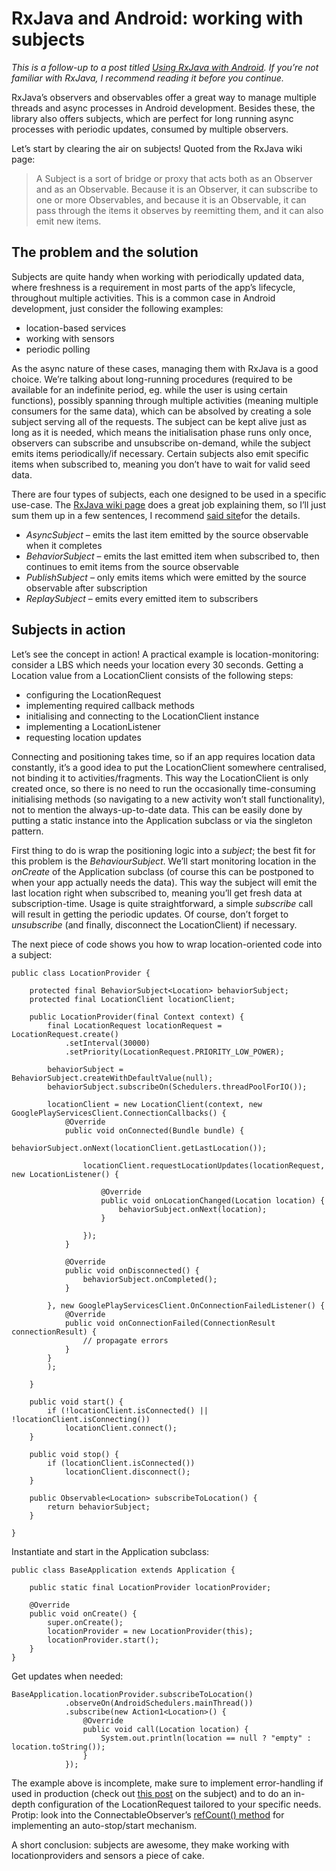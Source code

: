 RxJava and Android: working with subjects
=========================================

*This is a follow-up to a post titled [Using RxJava with
Android](http://howrobotswork.wordpress.com/2013/10/28/using-rxjava-in-android/).
If you’re not familiar with RxJava, I recommend reading it before you
continue.*

RxJava’s observers and observables offer a great way to manage multiple
threads and async processes in Android development. Besides these, the
library also offers subjects, which are perfect for long running async
processes with periodic updates, consumed by multiple observers.

Let’s start by clearing the air on subjects! Quoted from the RxJava wiki
page:

> A Subject is a sort of bridge or proxy that acts both as an Observer
> and as an Observable. Because it is an Observer, it can subscribe to
> one or more Observables, and because it is an Observable, it can pass
> through the items it observes by reemitting them, and it can also emit
> new items.

The problem and the solution
----------------------------

Subjects are quite handy when working with periodically updated data,
where freshness is a requirement in most parts of the app’s lifecycle,
throughout multiple activities. This is a common case in Android
development, just consider the following examples:

-   location-based services
-   working with sensors
-   periodic polling

As the async nature of these cases, managing them with RxJava is a good
choice. We’re talking about long-running procedures (required to be
available for an indefinite period, eg. while the user is using certain
functions), possibly spanning through multiple activities (meaning
multiple consumers for the same data), which can be absolved by creating
a sole subject serving all of the requests. The subject can be kept
alive just as long as it is needed, which means the initialisation phase
runs only once, observers can subscribe and unsubscribe on-demand, while
the subject emits items periodically/if necessary. Certain subjects also
emit specific items when subscribed to, meaning you don’t have to wait
for valid seed data.

There are four types of subjects, each one designed to be used in a
specific use-case. The [RxJava wiki
page](https://github.com/Netflix/RxJava/wiki/Subject) does a great job
explaining them, so I’ll just sum them up in a few sentences, I
recommend [said site](https://github.com/Netflix/RxJava/wiki/Subject)for
the details.

-   *AsyncSubject* – emits the last item emitted by the source
    observable when it completes
-   *BehaviorSubject* – emits the last emitted item when subscribed to,
    then continues to emit items from the source observable
-   *PublishSubject* – only emits items which were emitted by the source
    observable after subscription
-   *ReplaySubject* – emits every emitted item to subscribers

Subjects in action
------------------

Let’s see the concept in action! A practical example is
location-monitoring: consider a LBS which needs your location every 30
seconds. Getting a Location value from a LocationClient consists of the
following steps:

-   configuring the LocationRequest
-   implementing required callback methods
-   initialising and connecting to the LocationClient instance
-   implementing a LocationListener
-   requesting location updates

Connecting and positioning takes time, so if an app requires location
data constantly, it’s a good idea to put the LocationClient somewhere
centralised, not binding it to activities/fragments. This way the
LocationClient is only created once, so there is no need to run the
occasionally time-consuming initialising methods (so navigating to a new
activity won’t stall functionality), not to mention the
always-up-to-date data. This can be easily done by putting a static
instance into the Application subclass or via the singleton pattern.

First thing to do is wrap the positioning logic into a *subject*; the
best fit for this problem is the *BehaviourSubject*. We’ll start
monitoring location in the *onCreate* of the Application subclass (of
course this can be postponed to when your app actually needs the data).
This way the subject will emit the last location right when subscribed
to, meaning you’ll get fresh data at subscription-time. Usage is quite
straightforward, a simple *subscribe* call will result in getting the
periodic updates. Of course, don’t forget to *unsubscribe* (and finally,
disconnect the LocationClient) if necessary.

The next piece of code shows you how to wrap location-oriented code into
a subject:

    public class LocationProvider {

        protected final BehaviorSubject<Location> behaviorSubject;
        protected final LocationClient locationClient;

        public LocationProvider(final Context context) {
            final LocationRequest locationRequest = LocationRequest.create()
                .setInterval(30000)
                .setPriority(LocationRequest.PRIORITY_LOW_POWER);

            behaviorSubject = BehaviorSubject.createWithDefaultValue(null);
            behaviorSubject.subscribeOn(Schedulers.threadPoolForIO());

            locationClient = new LocationClient(context, new GooglePlayServicesClient.ConnectionCallbacks() {
                @Override
                public void onConnected(Bundle bundle) {
                    behaviorSubject.onNext(locationClient.getLastLocation());

                    locationClient.requestLocationUpdates(locationRequest, new LocationListener() {

                        @Override
                        public void onLocationChanged(Location location) {
                            behaviorSubject.onNext(location);
                        }

                    });
                }

                @Override
                public void onDisconnected() {
                    behaviorSubject.onCompleted();
                }

            }, new GooglePlayServicesClient.OnConnectionFailedListener() {
                @Override
                public void onConnectionFailed(ConnectionResult connectionResult) {
                    // propagate errors
                }
            }
            );

        }

        public void start() {
            if (!locationClient.isConnected() || !locationClient.isConnecting())
                locationClient.connect();
        }

        public void stop() {
            if (locationClient.isConnected())
                locationClient.disconnect();
        }

        public Observable<Location> subscribeToLocation() {
            return behaviorSubject;
        }

    }

Instantiate and start in the Application subclass:

    public class BaseApplication extends Application {

        public static final LocationProvider locationProvider;

        @Override
        public void onCreate() {
            super.onCreate();
            locationProvider = new LocationProvider(this);
            locationProvider.start();
        }
    }

Get updates when needed:

    BaseApplication.locationProvider.subscribeToLocation()
                .observeOn(AndroidSchedulers.mainThread())
                .subscribe(new Action1<Location>() {
                    @Override
                    public void call(Location location) {
                        System.out.println(location == null ? "empty" : location.toString());
                    }
                });

The example above is incomplete, make sure to implement error-handling
if used in production (check out [this
post](http://howrobotswork.wordpress.com/2013/11/18/rxjava-and-android-error-handling/)
on the subject) and to do an in-depth configuration of the
LocationRequest tailored to your specific needs. Protip: look into the
ConnectableObserver’s [refCount()
method](http://netflix.github.io/RxJava/javadoc/rx/observables/ConnectableObservable.html)
for implementing an auto-stop/start mechanism.

A short conclusion: subjects are awesome, they make working with
locationproviders and sensors a piece of cake.
